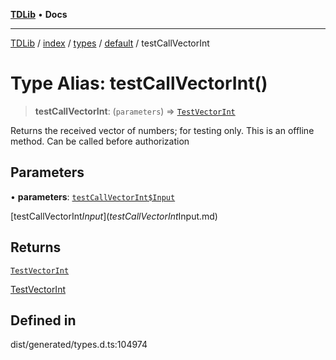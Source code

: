 [**TDLib**](../../../../../../README.md) • **Docs**

***

[TDLib](../../../../../../modules.md) / [index](../../../../../README.md) / [types](../../../README.md) / [default](../README.md) / testCallVectorInt

# Type Alias: testCallVectorInt()

> **testCallVectorInt**: (`parameters`) => [`TestVectorInt`](TestVectorInt-1.md)

Returns the received vector of numbers; for testing only. This is an offline method. Can be called before authorization

## Parameters

• **parameters**: [`testCallVectorInt$Input`](testCallVectorInt$Input.md)

[testCallVectorInt$Input](testCallVectorInt$Input.md)

## Returns

[`TestVectorInt`](TestVectorInt-1.md)

[TestVectorInt](TestVectorInt-1.md)

## Defined in

dist/generated/types.d.ts:104974
